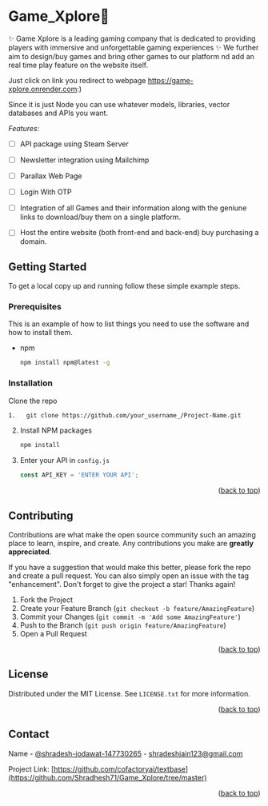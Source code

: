 # Game_Xplore🚀

✨ Game Xplore is a leading gaming company that is dedicated to providing players with immersive and unforgettable gaming experiences ✨
    We further aim to design/buy games and bring other games to our platform nd add an real time play feature on the website itself. 

Just click on link you redirect to webpage https://game-xplore.onrender.com:)

Since it is just Node you can use whatever models, libraries, vector databases and APIs you want.

_Features:_

- [ ] API package using Steam Server
- [ ] Newsletter integration using Mailchimp
- [ ] Parallax Web Page
- [ ] Login With OTP
- [ ] Integration of all Games and their information along with the geniune links to download/buy them on a single platform.
- [ ] Host the entire website (both front-end and back-end) buy purchasing a domain.



## Getting Started

To get a local copy up and running follow these simple example steps.

### Prerequisites

This is an example of how to list things you need to use the software and how to install them.
* npm
  ```sh
  npm install npm@latest -g
  ```

### Installation

Clone the repo
   ```sh
1.   git clone https://github.com/your_username_/Project-Name.git
   ```
2. Install NPM packages
   ```sh
   npm install
   ```
3. Enter your API in `config.js`
   ```js
   const API_KEY = 'ENTER YOUR API';
   ```

<p align="right">(<a href="#readme-top">back to top</a>)</p>



<!-- CONTRIBUTING -->
## Contributing

Contributions are what make the open source community such an amazing place to learn, inspire, and create. Any contributions you make are **greatly appreciated**.

If you have a suggestion that would make this better, please fork the repo and create a pull request. You can also simply open an issue with the tag "enhancement".
Don't forget to give the project a star! Thanks again!

1. Fork the Project
2. Create your Feature Branch (`git checkout -b feature/AmazingFeature`)
3. Commit your Changes (`git commit -m 'Add some AmazingFeature'`)
4. Push to the Branch (`git push origin feature/AmazingFeature`)
5. Open a Pull Request

<p align="right">(<a href="#readme-top">back to top</a>)</p>



<!-- LICENSE -->
## License

Distributed under the MIT License. See `LICENSE.txt` for more information.

<p align="right">(<a href="#readme-top">back to top</a>)</p>



<!-- CONTACT -->
## Contact

Name - [@shradesh-jodawat-147730265](https://www.linkedin.com/in/shradesh-jodawat-147730265/) - shradeshjain123@gmail.com

Project Link: [https://github.com/cofactoryai/textbase](https://github.com/Shradhesh71/Game_Xplore/tree/master)

<p align="right">(<a href="#readme-top">back to top</a>)</p>



